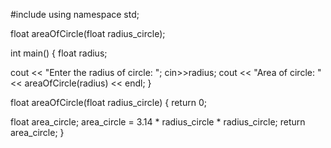 #include <iostream>
using namespace std;

float areaOfCircle(float radius_circle);

int main() {
   float radius;


   cout << "Enter the radius of circle: ";
   cin>>radius;
      cout << "Area of circle: " << areaOfCircle(radius) << endl;
      }
      


float areaOfCircle(float radius_circle)
{   return 0;

   float area_circle;
   area_circle = 3.14 * radius_circle * radius_circle;
      return area_circle; 
}
